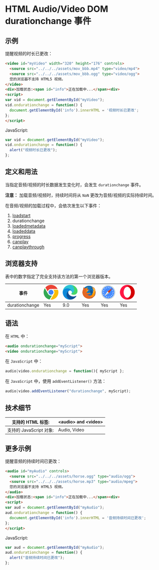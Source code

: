HTML Audio/Video DOM durationchange 事件
===

## 示例

提醒视频的时长已更改：

```html idoc:preview:iframe
<video id="myVideo" width="320" height="176" controls>
  <source src="../../../assets/mov_bbb.mp4" type="video/mp4">
  <source src="../../../assets/mov_bbb.ogg" type="video/ogg">
  您的浏览器不支持 HTML5 视频。
</video>
<div>加载状态:<span id="info">正在加载中...</span><div>
<script>
var vid = document.getElementById("myVideo");
vid.ondurationchange = function() {
  document.getElementById('info').innerHTML = '视频时长已更改';
};
</script>
```

JavaScript:

```js
var vid = document.getElementById("myVideo");
vid.ondurationchange = function() {
  alert("视频时长已更改");
};
```

## 定义和用法

当指定音频/视频的时长数据发生变化时，会发生 `durationchange` 事件。

**注意：** 加载音频/视频时，持续时间将从 `NaN` 更改为音频/视频的实际持续时间。

在音频/视频的加载过程中，会依次发生以下事件：

1.  [loadstart](./loadstart.md)
2.  durationchange
3.  [loadedmetadata](./loadedmetadata.md)
4.  [loadeddata](./loadeddata.md)
5.  [progress](./progress.md)
6.  [canplay](./canplay.md)
7.  [canplaythrough](./canplaythrough.md)

## 浏览器支持

表中的数字指定了完全支持该方法的第一个浏览器版本。

| 事件 | ![chrome][1] | ![edge][2] | ![firefox][3] | ![safari][4] | ![opera][5] |
| ----- | --- | --- | --- | --- | --- |
| durationchange | Yes | 9.0 | Yes | Yes | Yes |
<!--rehype:style=width: 100%; display: inline-table;-->

## 语法

在 `HTML` 中：

```html
<audio ondurationchange="myScript">
<video ondurationchange="myScript">
```

在 `JavaScript` 中：

```js
audio|video.ondurationchange = function(){ myScript };
```

在 `JavaScript` 中，使用 `addEventListener()` 方法：

```js
audio|video.addEventListener("durationchange", myScript);
```

## 技术细节

| 支持的 HTML 标签: | \<audio> and \<video> |
| -------- | -------- |
| 支持的 JavaScript 对象: | Audio, Video          |
<!--rehype:style=width: 100%; display: inline-table;-->

## 更多示例

提醒音频的持续时间已更改：

```html idoc:preview:iframe
<audio id="myAudio" controls>
  <source src="../../../assets/horse.ogg" type="audio/ogg">
  <source src="../../../assets/horse.mp3" type="audio/mpeg">
  您的浏览器不支持 HTML5 视频。
</audio>
<div>加载状态:<span id="info">正在加载中...</span><div>
<script>
var aud = document.getElementById("myAudio");
aud.ondurationchange = function() {
  document.getElementById('info').innerHTML = '音频持续时间已更改';
};
</script>
```

JavaScript:

```js
var aud = document.getElementById("myAudio");
aud.ondurationchange = function() {
  alert("音频持续时间已更改");
};
```

[1]: ../../../assets/chrome.svg
[2]: ../../../assets/edge.svg
[3]: ../../../assets/firefox.svg
[4]: ../../../assets/safari.svg
[5]: ../../../assets/opera.svg
